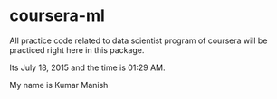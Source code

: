 # coursera-ml
All practice code related to data scientist program of
coursera will be practiced right here in this package.

Its July 18, 2015 and the time is 01:29 AM.

My name is Kumar Manish
